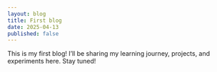 ```yaml
---
layout: blog
title: First blog
date: 2025-04-13
published: false
---
```


This is my first blog! I’ll be sharing my learning journey, projects, and experiments here. Stay tuned!
